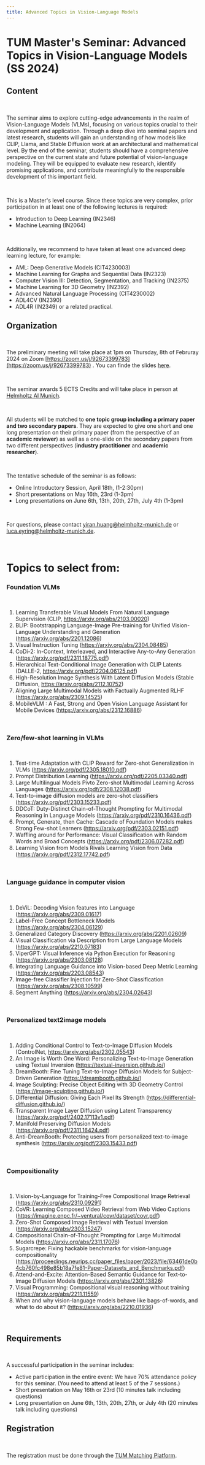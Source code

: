 ```yaml
---
title: Advanced Topics in Vision-Language Models
---
```

# TUM Master's Seminar: Advanced Topics in Vision-Language Models (SS 2024)

## Content

</br>

The seminar aims to explore cutting-edge advancements in the realm of Vision-Language Models (VLMs), focusing on various topics crucial to their development and application. Through a deep dive into seminal papers and latest research, students will gain an understanding of how models like CLIP, Llama, and Stable Diffusion work at an architectural and mathematical level. By the end of the seminar, students should have a comprehensive perspective on the current state and future potential of vision-language modeling. They will be equipped to evaluate new research, identify promising applications, and contribute meaningfully to the responsible development of this important field.

</br>

This is a Master's level course. Since these topics are very complex, prior participation in at least one of the following lectures is required:
- Introduction to Deep Learning (IN2346)
- Machine Learning (IN2064)

</br>

Additionally, we recommend to have taken at least one advanced deep learning lecture, for example:
- AML: Deep Generative Models (CIT4230003)
- Machine Learning for Graphs and Sequential Data (IN2323)
- Computer Vision III: Detection, Segmentation, and Tracking (IN2375)
- Machine Learning for 3D Geometry (IN2392)
- Advanced Natural Language Processing (CIT4230002)
- ADL4CV (IN2390)
- ADL4R (IN2349)
or a related practical.

## Organization

</br>

The preliminary meeting will take place at 1pm on Thursday, 8th of Februray 2024 on Zoom [https://zoom.us/j/92673399783](https://zoom.us/j/92673399783) . You can finde the slides [here](https://drive.google.com/file/d/1ji2Sp1J-Xtoki5PiuumrQ1LEYfTYdqGl/view?usp=sharing).

</br>

The seminar awards 5 ECTS Credits and will take place in person at [Helmholtz AI Munich](https://www.google.com/maps?ll=48.220675,11.596054&z=17&t=m&hl=en&gl=GB&mapclient=embed&cid=3379363886196135068).

</br>

All students will be matched to __one topic group including a primary paper and two secondary papers__. They are expected to give one short and one long presentation on their primary paper (from the perspective of an __academic reviewer__) as well as a one-slide on the secondary papers from two different perspectives (__industry practitioner__ and __academic researcher__).

</br>

The tentative schedule of the seminar is as follows:
- Online Introductory Session, April 18th, (1-2:30pm)
- Short presentations on May 16th, 23rd (1-3pm)
- Long presentations on June 6th, 13th, 20th, 27th, July 4th (1-3pm)

</br>

For questions, please contact yiran.huang@helmholtz-munich.de or luca.eyring@helmholtz-munich.de.

</br>

# Topics to select from:

### Foundation VLMs

</br>

1. Learning Transferable Visual Models From Natural Language Supervision (CLIP, https://arxiv.org/abs/2103.00020)
2. BLIP: Bootstrapping Language-Image Pre-training for Unified Vision-Language Understanding and Generation (https://arxiv.org/abs/2201.12086)
3. Visual Instruction Tuning (https://arxiv.org/abs/2304.08485)
4. CoDi-2: In-Context, Interleaved, and Interactive Any-to-Any Generation (https://arxiv.org/pdf/2311.18775.pdf)
5. Hierarchical Text-Conditional Image Generation with CLIP Latents (DALLE-2, https://arxiv.org/pdf/2204.06125.pdf)
6. High-Resolution Image Synthesis With Latent Diffusion Models (Stable Diffusion, https://arxiv.org/abs/2112.10752)
7. Aligning Large Multimodal Models with Factually Augmented RLHF (https://arxiv.org/abs/2309.14525)
8. MobileVLM : A Fast, Strong and Open Vision Language Assistant for Mobile Devices (https://arxiv.org/abs/2312.16886)

</br>

### Zero/few-shot learning in VLMs

</br>

1. Test-time Adaptation with CLIP Reward for Zero-shot Generalization in VLMs (https://arxiv.org/pdf/2305.18010.pdf)
2. Prompt Distribution Learning (https://arxiv.org/pdf/2205.03340.pdf)
3. Large Multilingual Models Pivto Zero-shot Multimodal Learning Across Languages (https://arxiv.org/pdf/2308.12038.pdf)
4. Text-to-image diffusion models are zero-shot classifiers (https://arxiv.org/pdf/2303.15233.pdf)
5. DDCoT: Duty-Distinct Chain-of-Thought Prompting for Multimodal Reasoning in Language Models (https://arxiv.org/pdf/2310.16436.pdf)
6. Prompt, Generate, then Cache: Cascade of Foundation Models makes Strong Few-shot Learners (https://arxiv.org/pdf/2303.02151.pdf)
7. Waffling around for Performance: Visual Classification with Random Words and Broad Concepts (https://arxiv.org/pdf/2306.07282.pdf)
8. Learning Vision from Models Rivals Learning Vision from Data (https://arxiv.org/pdf/2312.17742.pdf)

</br>

### Language guidance in computer vision

</br>

1. DeViL: Decoding Vision features into Language (https://arxiv.org/abs/2309.01617)
2. Label-Free Concept Bottleneck Models (https://arxiv.org/abs/2304.06129)
3. Generalized Category Discovery (https://arxiv.org/abs/2201.02609)
4. Visual Classification via Description from Large Language Models (https://arxiv.org/abs/2210.07183)
5. ViperGPT: Visual Inference via Python Execution for Reasoning (https://arxiv.org/abs/2303.08128)
6. Integrating Language Guidance into Vision-based Deep Metric Learning (https://arxiv.org/abs/2203.08543)
7. Image-free Classifier Injection for Zero-Shot Classification (https://arxiv.org/abs/2308.10599)
8. Segment Anything (https://arxiv.org/abs/2304.02643)

</br>

### Personalized text2image models

</br>

1. Adding Conditional Control to Text-to-Image Diffusion Models (ControlNet, https://arxiv.org/abs/2302.05543)
2. An Image is Worth One Word: Personalizing Text-to-Image Generation using Textual Inversion (https://textual-inversion.github.io/)
3. DreamBooth: Fine Tuning Text-to-Image Diffusion Models for Subject-Driven Generation (https://dreambooth.github.io/)
4. Image Sculpting: Precise Object Editing with 3D Geometry Control (https://image-sculpting.github.io/)
5. Differential Diffusion: Giving Each Pixel Its Strength (https://differential-diffusion.github.io/)
6. Transparent Image Layer Diffusion using Latent Transparency (https://arxiv.org/pdf/2402.17113v1.pdf)
7. Manifold Preserving Diffusion Models (https://arxiv.org/pdf/2311.16424.pdf)
8. Anti-DreamBooth: Protecting users from personalized text-to-image synthesis (https://arxiv.org/pdf/2303.15433.pdf)

</br>

### Compositionality

</br>

1. Vision-by-Language for Training-Free Compositional Image Retrieval (https://arxiv.org/abs/2310.09291)
2. CoVR: Learning Composed Video Retrieval from Web Video Captions (https://imagine.enpc.fr/~ventural/covr/dataset/covr.pdf)
3. Zero-Shot Composed Image Retrieval with Textual Inversion (https://arxiv.org/abs/2303.15247)
4. Compositional Chain-of-Thought Prompting for Large Multimodal Models (https://arxiv.org/abs/2311.17076)
5. Sugarcrepe: Fixing hackable benchmarks for vision-language compositionality (https://proceedings.neurips.cc/paper_files/paper/2023/file/63461de0b4cb760fc498e85b18a7fe81-Paper-Datasets_and_Benchmarks.pdf)
6. Attend-and-Excite: Attention-Based Semantic Guidance for Text-to-Image Diffusion Models (https://arxiv.org/abs/2301.13826)
7. Visual Programming: Compositional visual reasoning without training (https://arxiv.org/abs/2211.11559)
8. When and why vision-language models behave like bags-of-words, and what to do about it? (https://arxiv.org/abs/2210.01936)

</br>

## Requirements

</br>

A successful participation in the seminar includes:
- Active participation in the entire event: We have 70% attendance policy for this seminar. (You need to attend at least 5 of the 7 sessions.)
- Short presentation on May 16th or 23rd (10 minutes talk including questions)
- Long presentation on June 6th, 13th, 20th, 27th, or July 4th (20 minutes talk including questions)

## Registration

</br>

The registration must be done through the [TUM Matching Platform](https://matching.in.tum.de/).